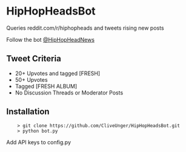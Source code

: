 # HipHopHeadsBot
Queries reddit.com/r/hiphopheads and tweets rising new posts

Follow the bot [@HipHopHeadNews](https://twitter.com/HipHopHeadNews)

## Tweet Criteria
  * 20+ Upvotes and tagged [FRESH]
  * 50+ Upvotes
  * Tagged [FRESH ALBUM]
  * No Discussion Threads or Moderator Posts


## Installation

        > git clone https://github.com/CliveUnger/HipHopHeadsBot.git
        > python bot.py

Add API keys to config.py

